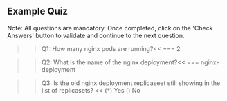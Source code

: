 ## Example Quiz

Note: All questions are mandatory. Once completed, click on the 'Check Answers' button to validate and continue to the next question.

>>Q1: How many nginx pods are running?<< 
=== 2


>>Q2: What is the name of the nginx deployment?<< 
=== nginx-deployment


>>Q3: Is the old nginx deployment replicaseet still showing in the list of replicasets? << 
(*) Yes
() No

